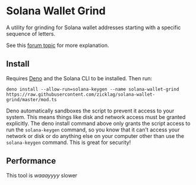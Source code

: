 # Solana Wallet Grind

A utility for grinding for Solana wallet addresses starting with a specific sequence of letters.

See this [forum topic](https://forums.solana.com/t/fancy-solana-addresses/3615?u=zicklag) for more explanation.

## Install

Requires [Deno] and the Solana CLI to be installed. Then run:

```
deno install --allow-run=solana-keygen --name solana-wallet-grind https://raw.githubusercontent.com/zicklag/solana-wallet-grind/master/mod.ts
```

Deno automatically sandboxes the script to prevent it access to your system. This means things like disk and network access must be granted explicitly. The deno install command above only grants the script access to run the `solana-keygen` command, so you know that it can't access your network or disk or do anything else on your computer other than use the `solana-keygen` command. This is great for security!

## Performance

This tool is _waaayyyy_ slower 

[Deno]: https://deno.land/

